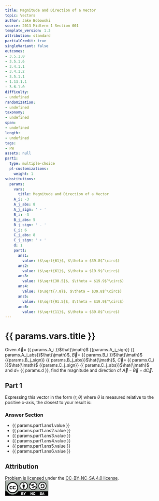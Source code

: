 ```yaml
---
title: Magnitude and Direction of a Vector
topic: Vectors
author: Jake Bobowski
source: 2013 Midterm 1 Section 001
template_version: 1.3
attribution: standard
partialCredit: true
singleVariant: false
outcomes:
- 3.5.1.0
- 3.5.1.6
- 3.4.1.1
- 3.4.1.2
- 3.5.1.1
- 1.13.1.1
- 3.6.1.0
difficulty:
- undefined
randomization:
- undefined
taxonomy:
- undefined
span:
- undefined
length:
- undefined
tags:
- PW
assets: null
part1:
  type: multiple-choice
  pl-customizations:
    weight: 1
substitutions:
  params:
    vars:
      title: Magnitude and Direction of a Vector
    A_i: -3
    A_j_abs: 8
    A_j_sign: ' - '
    B_i: -3
    B_j_abs: 5
    B_j_sign: ' - '
    C_i: 6
    C_j_abs: 8
    C_j_sign: ' + '
    d: 1
    part1:
      ans1:
        value: ($\sqrt{61}$, $\theta = $39.8$^\circ$)
      ans2:
        value: ($\sqrt{61}$, $\theta = $19.9$^\circ$)
      ans3:
        value: ($\sqrt{30.5}$, $\theta = $19.9$^\circ$)
      ans4:
        value: ($\sqrt{7.8}$, $\theta = $39.8$^\circ$)
      ans5:
        value: ($\sqrt{91.5}$, $\theta = $19.9$^\circ$)
      ans6:
        value: ($\sqrt{11}$, $\theta = $39.8$^\circ$)
---
```

# {{ params.vars.title }}
Given $\vec{A} =$ {{ params.A_i }}$\hat{\imath}$ {{params.A_j_sign}} {{ params.A_j_abs}}$\hat{\jmath}$, $\vec{B} =$ {{ params.B_i }}$\hat{\imath}$ {{params.B_j_sign}} {{ params.B_j_abs}}$\hat{\jmath}$, $\vec{C} =$ {{ params.C_i }}$\hat{\imath}$ {{params.C_j_sign}} {{ params.C_j_abs}}$\hat{\jmath}$ and $d=$ {{ params.d }}, find the magnitude and direction of $\vec{A}-\vec{B}+d\vec{C}$.

## Part 1

Expressing this vector in the form $(r,\theta)$ where $\theta$ is measured relative to the positive $x$-axis, the closest to your result is:

### Answer Section

- {{ params.part1.ans1.value }}
- {{ params.part1.ans2.value }}
- {{ params.part1.ans3.value }}
- {{ params.part1.ans4.value }}
- {{ params.part1.ans5.value }}
- {{ params.part1.ans6.value }}

## Attribution

Problem is licensed under the [CC-BY-NC-SA 4.0 license](https://creativecommons.org/licenses/by-nc-sa/4.0/).<br> ![The Creative Commons 4.0 license requiring attribution-BY, non-commercial-NC, and share-alike-SA license.](https://raw.githubusercontent.com/firasm/bits/master/by-nc-sa.png)